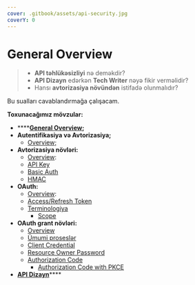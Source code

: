 ```yaml
---
cover: .gitbook/assets/api-security.jpg
coverY: 0
---
```


# General Overview

> * **API təhlükəsizliyi** nə deməkdir?&#x20;
> * **API Dizayn** edərkən **Tech Writer** nəyə fikir verməlidir?
> * Hansı **avtorizasiya növündən** istifadə olunmalıdır?

Bu sualları cavablandırmağa çalışacam.



**Toxunacağımız mövzular:**

* ****[**General Overview**](./)**;**
* **Autentifikasiya və Avtorizasiya;**
  * [Overview;](giris.md)
* **Avtorizasiya növləri:**
  * [Overview](giris.md):
  * [API Key](avtorizasiya-noevl-ri/api-key.md)
  * [Basic Auth](avtorizasiya-noevl-ri/basic-auth.md)
  * [HMAC](avtorizasiya-noevl-ri/hmac.md)
* **OAuth:**
  * [Overview](oauth/overview.md):
  * [Access/Refresh Token](oauth/access-refresh-token.md)
  * [Terminologiya](oauth/terminologiya/)
    * [Scope](oauth/terminologiya/scope.md)
* **OAuth grant növləri:**
  * [Overview](oauth-grant-noevl-ri/overview.md)
  * [Ümumi proseslər](oauth-grant-noevl-ri/uemumi-proses.md)
  * [Client Credential](broken-reference)
  * [Resource Owner Password](broken-reference)
  * [Authorization Code](broken-reference)
    * [Authorization Code with PKCE](broken-reference)
* [**API Dizayn**](api-dizayn.md)****
